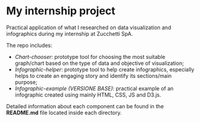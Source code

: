 # My internship project
Practical application of what I researched on data visualization and infographics during my internship at Zucchetti SpA.

The repo includes:
- *Chart-chooser*: prototype tool for choosing the most suitable graph/chart based on the type of data and objective of visualization;
- *Infographic-helper*: prototype tool to help create infographics, especially helps to create an engaging story and identify its sections/main purpose;
- *Infographic-example (VERSIONE BASE)*: practical example of an infographic created using mainly HTML, CSS, JS and D3.js.

Detailed information about each component can be found in the **README.md** file located inside each directory.
